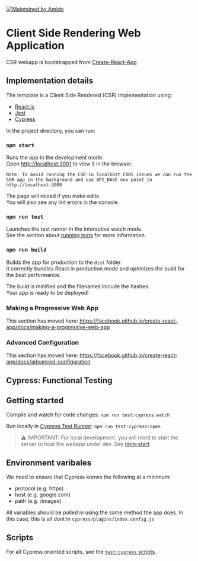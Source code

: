 [![Maintained by Amido](https://img.shields.io/badge/Maintained%20by-Amido-yellow)](https://amido.com/)

# Client Side Rendering Web Application

CSR webapp is bootstrapped from
[Create-React-App](https://create-react-app.dev/docs/getting-started)

## Implementation details

The template is a Client Side Rendered (CSR) implementation using:

- [React.js](https://reactjs.org/)
- [Jest](https://jestjs.io/)
- [Cypress](https://docs.cypress.io/)

In the project directory, you can run:

### `npm start`

Runs the app in the development mode.<br /> Open
[http://localhost:3001](http://localhost:3001) to view it in the browser.

```
Note: To avoid running the CSR in localhost CORS issues we can run the SSR app in the background and use API_BASE env point to http://localhost:3000
```

The page will reload if you make edits.<br /> You will also see any lint errors
in the console.

### `npm run test`

Launches the test runner in the interactive watch mode.<br /> See the section
about
[running tests](https://facebook.github.io/create-react-app/docs/running-tests)
for more information.

### `npm run build`

Builds the app for production to the `dist` folder.<br /> It correctly bundles
React in production mode and optimizes the build for the best performance.

The build is minified and the filenames include the hashes.<br /> Your app is
ready to be deployed!

### Making a Progressive Web App

This section has moved here:
https://facebook.github.io/create-react-app/docs/making-a-progressive-web-app

### Advanced Configuration

This section has moved here:
https://facebook.github.io/create-react-app/docs/advanced-configuration


## Cypress: Functional Testing

## Getting started

Compile and watch for code changes:
  `npm run test:cypress:watch`

Run locally in [Cypress Test Runner](https://docs.cypress.io/guides/guides/command-line.html#cypress-open):
  `npm run test:cypress:open`

> ⚠️ IMPORTANT: For local development, you will need to start the server to host the webapp under dev. See [npm-start](#npm-start).

## Environment varibales

We need to ensure that Cypress knows the following at a minimum:

* protocol (e.g. https)
* host (e.g. google.com)
* path (e.g. /images)

All variables should be pulled in using the same method the app does. In this case, this is all dont in `cypress/plugins/index.config.js`

## Scripts

For all Cypress oriented scripts, see the [`test:cypress` scripts](./package.json).
